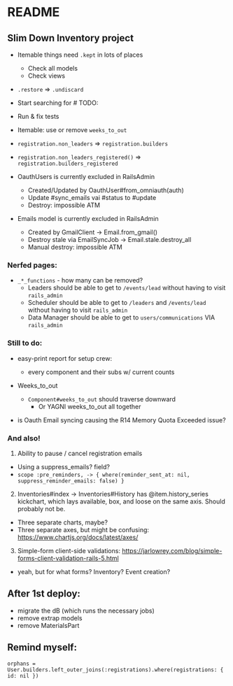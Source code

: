 # README
## Slim Down Inventory project

* Itemable things need `.kept` in lots of places
  - Check all models
  - Check views
* `.restore` => `.undiscard`
* Start searching for # TODO:
* Run & fix tests

* Itemable: use or remove `weeks_to_out`

* `registration.non_leaders` => `registration.builders`
* `registration.non_leaders_registered()` => `registration.builders_registered`

* OauthUsers is currently excluded in RailsAdmin
  - Created/Updated by OauthUser#from_omniauth(auth)
  - Update #sync_emails vai #status to #update
  - Destroy: impossible ATM

* Emails model is currently excluded in RailsAdmin
  - Created by GmailClient -> Email.from_gmail()
  - Destroy stale via EmailSyncJob -> Email.stale.destroy_all
  - Manual destroy: impossible ATM

### Nerfed pages:
* `_*_functions` - how many can be removed?
  - Leaders should be able to get to `/events/lead` without having to visit `rails_admin`
  - Scheduler should be able to get to `/leaders` and `/events/lead` without having to visit `rails_admin`
  - Data Manager should be able to get to `users/communications` VIA `rails_admin`


### Still to do:
- easy-print report for setup crew:
  - every component and their subs w/ current counts

- Weeks_to_out
  - `Component#weeks_to_out` should traverse downward
    - Or YAGNI weeks_to_out all together

- is Oauth Email syncing causing the R14 Memory Quota Exceeded issue?

### And also!
1. Ability to pause / cancel registration emails
  - Using a suppress_emails? field?
  - `scope :pre_reminders, -> { where(reminder_sent_at: nil, suppress_reminder_emails: false) }`

2. Inventories#index -> Inventories#History has @item.history_series kickchart, which lays available, box, and loose on the same axis. Should probably not be.
  - Three separate charts, maybe?
  - Three separate axes, but might be confusing: https://www.chartjs.org/docs/latest/axes/

3. Simple-form client-side validations: https://jarlowrey.com/blog/simple-forms-client-validation-rails-5.html
- yeah, but for what forms? Inventory? Event creation?

## After 1st deploy:
- migrate the dB (which runs the necessary jobs)
- remove extrap models
- remove MaterialsPart

## Remind myself:
`orphans = User.builders.left_outer_joins(:registrations).where(registrations: { id: nil })`
